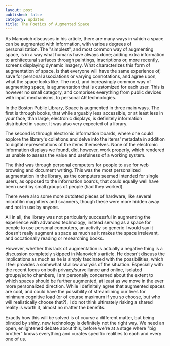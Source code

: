 ```yaml
---
layout: post
published: false
category: updates
title: The Poetics of Augmented Space
---
```

As Manovich discusses in his article, there are many ways in which a space can be augmented with information, with various degrees of personalization. The "simplest", and most common way of augmenting space, is in a way what humans have always done; adding extra information to architectural surfaces through paintings, inscriptions or, more recently, screens displaying dynamic imagery. What characterizes this form of augmentation of space, is that everyone will have the same experience of, save for personal associations or varying connotations, and agree upon, what the space looks like. The next, and increasingly common way of augmenting space, is agumentation that is customized for each user. This is however no small category, and comprises everything from public devices with input mechanisms, to personal AR technologies. 

In the Boston Public Library, Space is augmented in three main ways. The first is through books, that while arguably less accessible, or at least less in your face, than large, electronic displays, is definitely information distributed in space. It was also very expected of a library.

The second is through electronic information boards, where one could explore the library's colletions and delve into the items' metadata in addition to digital representations of the items themselves. None of the electronic information displays we found, did, however, work properly, which rendered us unable to assess the value and usefulness of a working system.

The third was through personal computers for people to use for web browsing and document writing. This was the most personalized augmentation in the library, as the computers seemed intended for single users, as opposed to the information boards, that could equally well have been used by small groups of people (had they worked). 

There were also some more outdated pieces of hardware, like several microfilm magnifiers and scanners, though these were more hidden away and not in use by anyone.

All in all, the library was not particularly successful in augmenting the experience with advanced technology, instead serving as a space for people to use personal computers, an activity so generic I would say it doesn't really augment a space as much as it makes the space irrelevant, and occationally reading or researching books.

However, whether this lack of augmentation is actually a negative thing is a discussion completely skipped in Manovich's article. He doesn't discuss the implications as much as he is simply fascinated with the possibilities, which I feel provides a somewhat shallow analysis of the situation. Especially with the recent focus on both privacy/surveillance and online, isolated groups/echo chambers, I am personally concerned about the extent to which spaces should be further augmented, at least as we move in the ever more personalized direction. While I definitely agree that augmented spaces are cool, and could have the possibility of streamlining our lives for minimum cognitive load (or of course maximum if you so choose, but who will realistically choose that?), I do not think ultimately risking a shared reality is worth it, almost no matter the benefits. 

Exactly how this will be solved is of course a different matter, but being blinded by shiny, new technology is definitely not the right way. We need an open, enlightened debate about this, before we're at a stage where "big brother" knows everything and curates specific realities to each and every one of us.